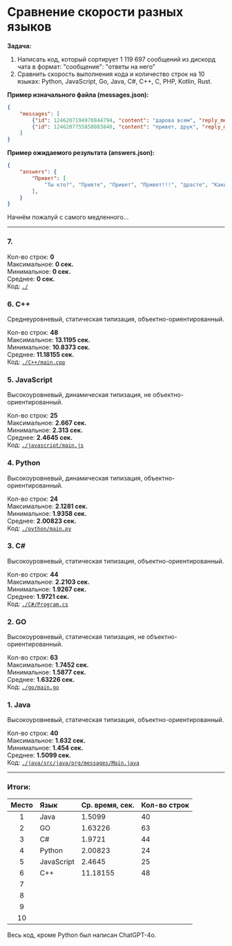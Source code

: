 # Сравнение скорости разных языков
**Задача:** 
1. Написать код, который сортирует 1 119 697 сообщений из дискорд чата в формат: "сообщение": "ответы на него"
2. Сравнить скорость выполнения кода и количество строк на 10 языках: Python, JavaScript, Go, Java, C#, C++, C, PHP, Kotlin, Rust.

**Пример изначального файла (messages.json):**
```json
{
    "messages": [
        {"id": 1246207194978844794, "content": "дарова всем", "reply_message_id": null},
        {"id": 1246207755858083840, "content": "привет, друк", "reply_message_id": 1246207194978844794}, 
    ]
}
```

**Пример ожидаемого результата (answers.json):**
```json
{
    "answers": {
        "Привет": [
            "Ты кто?", "Привте", "Привет", "Привет!!!", "драсте", "Какие люди, здрасьте", "Как дела?", "Darova", "Привет пупсик", "Пока", "Гуттен так", "Мой любимчик", "Хай", "Здрасте", "ку"
        ],
    }
}
```

Начнём пожалуй с самого медленного...

---

### 7. 


Кол-во строк: **0**</br>
Максимальное: **0 сек.**</br>
Минимальное: **0 сек.**</br>
Среднее: **0 сек.**</br>
Код: [`./`]()

### 6. C++
Среднеуровневый, статическая типизация, объектно-ориентированный.

Кол-во строк: **48**</br>
Максимальное: **13.1195 сек.**</br>
Минимальное: **10.8373 сек.**</br>
Среднее: **11.18155 сек.**</br>
Код: [`./C++/main.cpp`](https://github.com/yaroniks/Diff-Langs-Code/blob/main/C%2B%2B/main.cpp)

### 5. JavaScript
Высокоуровневый, динамическая типизация, не объектно-ориентированный.

Кол-во строк: **25**</br>
Максимальное: **2.667 сек.**</br>
Минимальное: **2.313 сек.**</br>
Среднее: **2.4645 сек.**</br>
Код: [`./javascript/main.js`](https://github.com/yaroniks/Diff-Langs-Code/blob/main/javascript/main.js)

### 4. Python
Высокоуровневый, динамическая типизация, объектно-ориентированный.

Кол-во строк: **24**</br>
Максимальное: **2.1281 сек.**</br>
Минимальное: **1.9358 сек.**</br>
Среднее: **2.00823 сек.**</br>
Код: [`./python/main.py`](https://github.com/yaroniks/Diff-Langs-Code/blob/main/python/main.py)

### 3. C#
Высокоуровневый, статическая типизация, объектно-ориентированный.

Кол-во строк: **44**</br>
Максимальное: **2.2103 сек.**</br>
Минимальное: **1.9267 сек.**</br>
Среднее: **1.9721 сек.**</br>
Код: [`./C#/Program.cs`](https://github.com/yaroniks/Diff-Langs-Code/blob/main/C%23/Program.cs)

### 2. GO
Высокоуровневый, статическая типизация, не объектно-ориентированный.

Кол-во строк: **63**</br>
Максимальное: **1.7452 сек.**</br>
Минимальное: **1.5877 сек.**</br>
Среднее: **1.63226 сек.**</br>
Код: [`./go/main.go`](https://github.com/yaroniks/Diff-Langs-Code/blob/main/go/main.go)

### 1. Java
Высокоуровневый, статическая типизация, объектно-ориентированный.

Кол-во строк: **40**</br>
Максимальное: **1.632 сек.**</br>
Минимальное: **1.454 сек.**</br>
Среднее: **1.5099 сек.**</br>
Код: [`./java/src/java/org/messages/Main.java`](https://github.com/yaroniks/Diff-Langs-Code/blob/main/java/src/main/java/org/messages/Main.java)

---

### Итоги:
| Место | Язык       | Ср. время, сек. | Кол-во строк |
|:-----:|:-----------|:----------------|:-------------|
| 1     | Java       | 1.5099          | 40           |
| 2     | GO         | 1.63226         | 63           |
| 3     | C#         | 1.9721          | 44           |
| 4     | Python     | 2.00823         | 24           |
| 5     | JavaScript | 2.4645          | 25           |
| 6     | C++        | 11.18155        | 48           |
| 7     |            |                 |              |
| 8     |            |                 |              |
| 9     |            |                 |              |
| 10    |            |                 |              |

Весь код, кроме Python был написан ChatGPT-4o.
